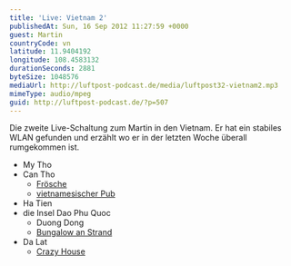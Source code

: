 ```yaml
---
title: 'Live: Vietnam 2'
publishedAt: Sun, 16 Sep 2012 11:27:59 +0000
guest: Martin
countryCode: vn
latitude: 11.9404192
longitude: 108.4583132
durationSeconds: 2881
byteSize: 1048576
mediaUrl: http://luftpost-podcast.de/media/luftpost32-vietnam2.mp3
mimeType: audio/mpeg
guid: http://luftpost-podcast.de/?p=507
---
```


Die zweite Live-Schaltung zum Martin in den Vietnam. Er hat ein stabiles WLAN gefunden und erzählt wo er in der letzten Woche überall rumgekommen ist.
* My Tho
* Can Tho  
   * [Frösche](https://twitter.com/weissbiermartl/status/244832161394462720)  
   * [vietnamesischer Pub](https://twitter.com/weissbiermartl/status/244820556287991808)
* Ha Tien
* die Insel Dao Phu Quoc  
   * Duong Dong  
   * [Bungalow an Strand](http://instagram.com/p/PiqXrAAoEK/)
* Da Lat  
   * [Crazy House](http://instagram.com/p/PoHgABAoON/)
